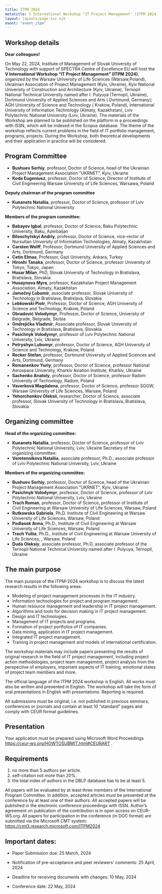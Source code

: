 ```yaml
---
title: ITPM 2024
metatitle: V International Workshop "IT Project Management" (ITPM 2024)
layout: layouts/page-toc.njk
event: "event_itpm"
---
```


<h2 class="subtitle" id="details">Workshop details</h2>

**Dear colleagues!**

On May 22, 2024, Institute of Management of Slovak University of Technology with support of SPECTRA Centre of Excellence EU will host the **V International Workshop “IT Project Management” (ITPM 2024)**, organized by the Warsaw University of Life Sciences (Warsaw,Poland), Ukrainian Association of Project Management (Kyiv, Ukraine), Kyiv National University of Construction and Architecture (Kyiv, Ukraine), Ternopil National Technical University named after I. Pulyuya (Ternopil, Ukraine), Dortmund University of Applied Sciences and Arts ( Dortmund, Germany); AGH University of Science and Technology ( Krakow, Poland), International University of Information Technology (Almaty, Kazakhstan), Lviv Polytechnic National University (Lviv, Ukraine).
The materials of the Workshop are planned to be published on the platform in a proceedings with ISSN, which will be indexed in the Scopus database.
The theme of the workshop reflects current problems in the field of IT portfolio management, programs, projects. During the Workshop, both theoretical developments and their application in practice will be considered.

<h2 class="subtitle" id="program-committee">Program Committee</h2>

- **Bushuev Serhiy**, professor, Doctor of Science, head of the Ukrainian Project Management Association "UKRNET", Kyiv, Ukraine
- **Koda Eugeniusz**, professor, Doctor of Science, Director of Institute of Civil Engineering Warsaw University of Life Sciences, Warsawa, Poland

**Deputy chairman of the program committee**

- **Kunanets Nataliia**, professor, Doctor of Science, professor of Lviv Polytechnic National University

**Members of the program committee:**

- **Babayev Igbal**, professor, Doctor of Science, Baku Polytechnic University, Baku, Azerbaijan
- **Biloschytskyi Andriy**, professor, Doctor of Science, vice-rector of Nursultan University of Information Technologies, Almaty, Kazakhstan
- **Carsten Wolff**, Professor, Dortmund University of Applied Sciences and Arts, Dortmund, Germany 
- **Cetin Elmas**, Professor, Gazi University, Ankara, Turkey
- **Hiroshi Tanaka**, professor, Doctor of Science, professor University of Tokyo, Tokyo, Japan 
- **Husar Milan**, PhD, Slovak University of Technology in Bratislava, Bratislava, Slovakia 
- **Husaynova Myra**, professor, Kazakhstan Project Management Association, Almaty, Kazakhstan
- **Jamečný Ľubomír**, associate professor, Slovak University of Technology in Bratislava, Bratislava, Slovakia
- **Lebkowski Piotr**, Professor, Doctor of Science, AGH University of Science and Technology, Krakow, Poland 
- **Obradović Volodymyr**, Professor, Doctor of Science, University of Belgrade, Belgrade, Serbia 
- **Ondrejička Vladimír**, Associate professor, Slovak University of Technology in Bratislava, Bratislava, Slovakia 
- **Pasichnyk Volodymyr**, professor of Lviv Polytechnic National University, Lviv, Ukraine 
- **Petryshyn Lubomyr**, professor, Doctor of Science, AGH University of Science and Technology, Krakow, Poland 
- **Recker Stefan**, professor, Dortmund University of Applied Sciences and Arts, Dortmund, Germany 
- **Romanenkov Yuriy**, professor, Doctor of Science, professor National Aerospace University, Kharkiv Aviation Institute, Kharkiv, Ukraine 
- **Sachenko Anatoly**, professor, Doctor of Science, professor Radom University of Technology, Radom, Poland 
- **Vaverková Magdalena**, professor, Doctor of Science, professor SGGW, Warsaw University of Life Sciences, Warsaw, Poland
- **Yehorchenkov Oleksii**, researcher, Doctor of Science, associate professor, Slovak University of Technology in Bratislava, Bratislava, Slovakia 

<h2 class="subtitle" id="orginizing-committee"> Organizing committee </h2>

**Head of the organizing committee:**
- **Kunanets Nataliia**, professor, Doctor of Science, professor of Lviv Polytechnic National University, Lviv, Ukraine
Secretary of the organizing committee:
- **Veretennikova Nataliia**, associate professor, Ph.D., associate professor of Lviv Polytechnic National University, Lviv, Ukraine

**Members of the organizing committee:**
- **Bushuev Serhiy**, professor, Doctor of Science, head of the Ukrainian Project Management Association "UKRNET", Kyiv, Ukraine
- **Pasichnyk Volodymyr**, professor, Doctor of Science, professor of Lviv Polytechnic National University, Lviv, Ukraine 
- **Trach Roman**, professor, Doctor of Science, professor of Institute of Civil Engineering at Warsaw University of Life Sciences, Warsaw, Poland 
- **Rutkowska Gabriela**,  Ph.D. Institute of Civil Engineering at Warsaw University of Life Sciences, Warsaw, Poland 
- **Podlasek Anna**, Ph.D., Institute of Civil Engineering at Warsaw University of Life Sciences,  Warsaw, Poland 
- **Trach Yuliia**, Ph.D., Institute of Civil Engineering at Warsaw University of Life Sciences, , Warsaw, Poland 
- **Duda Oleksiy**, associate professor, Ph.D, associate professor of the Ternopil National Technical University named after I. Pulyuya, Ternopil, Ukraine

<h2 class="subtitle" id="purpose">The main purpose</h2>

The main purpose of the ITPM-2024 workshop is to discuss the latest research results in the following areas:
- Modeling of project management processes in the IT industry.
- Information technologies for project and program management.
- Human resource management and leadership in IT project management.
- Algorithms and tools for decision making in IT project management.
- Design and IT technologies.
- Management of IT projects and programs.
- Formation of project portfolios of IT companies.
- Data mining, application in IT project management.
- Integrated IT project management.
- Training in project management and models of international certification.

The workshop materials may include papers presenting the results of original research in the field of IT project management, including project action methodologies, project team management, project analysis from the perspective of employers, important aspects of IT training, emotional states of project team members and more.

The official language of the ITPM 2024 workshop is English. All works must also be written and presented in English. The workshop will take the form of oral presentations in English with presentations. Reporting is required. 

All submissions must be original, i.e. not published in previous seminars, conferences or journals and contain at least 10 “standard” pages and comply with CEUR format guidelines.

<h2 class="subtitle" id="presentation">Presentation</h2>

Your application must be prepared using Microsoft Word Proceedings <https://ceur-ws.org/HOWTOSUBMIT.html#CEURART> .

<h2 class="subtitle" id="requirements">Requirements</h2>

1.	no more than 5 authors per article.
2.	self-citation not more than 20%.
3.	the total index of authors in the DBLP database has to be at least 5.

All papers will be evaluated by at least three members of the International Program Committee. In addition, accepted articles must be presented at the conference by at least one of their authors. All accepted papers will be published in the electronic conference proceedings with ISSN.
Author’s agreement on publication of the contribution is in open access on CEUR-WS.org.
All papers for participation in the conference (in DOC format) are submitted via the Microsoft CMT system: <https://cmt3.research.microsoft.com/ITPM2024>

<h2 class="subtitle" id="important-dates">Important dates:</h2>

- Paper Submission due:  25 March, 2024

- Notification of pre-acceptance and peer reviewers’ comments: 25 April, 2024

- Deadline for receiving documents with changes: 10 May, 2024

- Conference date: 22 May, 2024 
